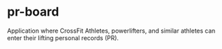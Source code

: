 # pr-board
Application where CrossFit Athletes, powerlifters, and similar athletes can enter their lifting personal records (PR).
